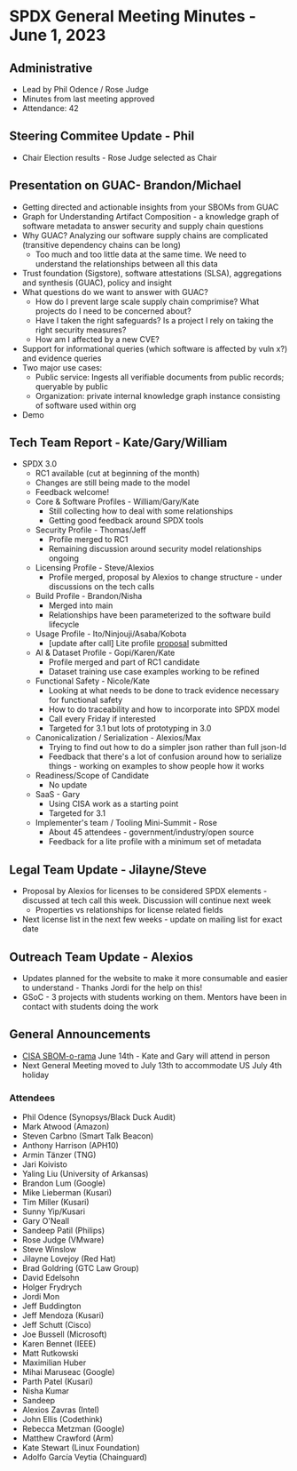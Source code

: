 # SPDX General Meeting Minutes - June 1, 2023

## Administrative
* Lead by Phil Odence / Rose Judge
* Minutes from last meeting approved 
* Attendance: 42

## Steering Commitee Update - Phil
* Chair Election results - Rose Judge selected as Chair

## Presentation on GUAC- Brandon/Michael
* Getting directed and actionable insights from your SBOMs from GUAC
* Graph for Understanding Artifact Composition - a knowledge graph of software metadata to answer security and supply chain questions
* Why GUAC? Analyzing our software supply chains are complicated (transitive dependency chains can be long)
  * Too much and too little data at the same time. We need to understand the relationships between all this data
* Trust foundation (Sigstore), software attestations (SLSA), aggregations and synthesis (GUAC), policy and insight
* What questions do we want to answer with GUAC?
  * How do I prevent large scale supply chain comprimise? What projects do I need to be concerned about?
  * Have I taken the right safeguards? Is a project I rely on taking the right security measures?
  * How am I affected by a new CVE?
* Support for informational queries (which software is affected by vuln x?) and evidence queries
* Two major use cases:
    * Public service: Ingests all verifiable documents from public records; queryable by public
    * Organization: private internal knowledge graph instance consisting of software used within org
* Demo

## Tech Team Report - Kate/Gary/William 
* SPDX 3.0 
  * RC1 available (cut at beginning of the month)
  * Changes are still being made to the model
  * Feedback welcome! 
  * Core & Software Profiles - William/Gary/Kate
    * Still collecting how to deal with some relationships
    * Getting good feedback around SPDX tools
  * Security Profile - Thomas/Jeff
    * Profile merged to RC1
    * Remaining discussion around security model relationships ongoing
  * Licensing Profile - Steve/Alexios
    * Profile merged, proposal by Alexios to change structure - under discussions on the tech calls
  * Build Profile - Brandon/Nisha
    * Merged into main
    * Relationships have been parameterized to the software build lifecycle
  * Usage Profile - Ito/Ninjouji/Asaba/Kobota
    * [update after call] Lite profile [proposal](https://github.com/spdx/spdx-3-model/pull/350) submitted
  * AI & Dataset Profile - Gopi/Karen/Kate
    * Profile merged and part of RC1 candidate
    * Dataset training use case examples working to be refined
  * Functional Safety - Nicole/Kate
    *  Looking at what needs to be done to track evidence necessary for functional safety
    * How to do traceability and how to incorporate into SPDX model
    * Call every Friday if interested
    * Targeted for 3.1 but lots of prototyping in 3.0
  * Canonicalization / Serialization - Alexios/Max
    * Trying to find out how to do a simpler json rather than full json-ld
    * Feedback that there's a lot of confusion around how to serialize things - working on examples to show people how it works
  * Readiness/Scope of Candidate
    * No update
  * SaaS - Gary
    * Using CISA work as a starting point
    * Targeted for 3.1
  * Implementer's team / Tooling Mini-Summit - Rose
    * About 45 attendees - government/industry/open source
    * Feedback for a lite profile with a minimum set of metadata

## Legal Team Update - Jilayne/Steve
* Proposal by Alexios for licenses to be considered SPDX elements - discussed at tech call this week. Discussion will continue next week
  * Properties vs relationships for license related fields
* Next license list in the next few weeks - update on mailing list for exact date

## Outreach Team Update - Alexios
* Updates planned for the website to make it more consumable and easier to understand - Thanks Jordi for the help on this!
* GSoC - 3 projects with students working on them. Mentors have been in contact with students doing the work

## General Announcements
* [CISA SBOM-o-rama](https://www.cisa.gov/news-events/events/sbom-rama) June 14th - Kate and Gary will attend in person
* Next General Meeting moved to July 13th to accommodate US July 4th holiday

### Attendees 
* Phil Odence (Synopsys/Black Duck Audit)
* Mark Atwood (Amazon)
* Steven Carbno (Smart Talk Beacon)
* Anthony Harrison (APH10)
* Armin Tänzer (TNG)
* Jari Koivisto
* Yaling Liu (University of Arkansas)
* Brandon Lum (Google)
* Mike Lieberman (Kusari)
* Tim Miller (Kusari)
* Sunny Yip/Kusari
* Gary O'Neall
* Sandeep Patil (Philips)
* Rose Judge (VMware)
* Steve Winslow
* Jilayne Lovejoy (Red Hat)
* Brad Goldring (GTC Law Group)
* David Edelsohn
* Holger Frydrych
* Jordi Mon
* Jeff Buddington
* Jeff Mendoza (Kusari)
* Jeff Schutt (Cisco)
* Joe Bussell (Microsoft)
* Karen Bennet (IEEE)
* Matt Rutkowski
* Maximilian Huber
* Mihai Maruseac (Google)
* Parth Patel (Kusari)
* Nisha Kumar
* Sandeep
* Alexios Zavras (Intel)
* John Ellis (Codethink)
* Rebecca Metzman (Google)
* Matthew Crawford (Arm)
* Kate Stewart (Linux Foundation)
* Adolfo García Veytia (Chainguard)
